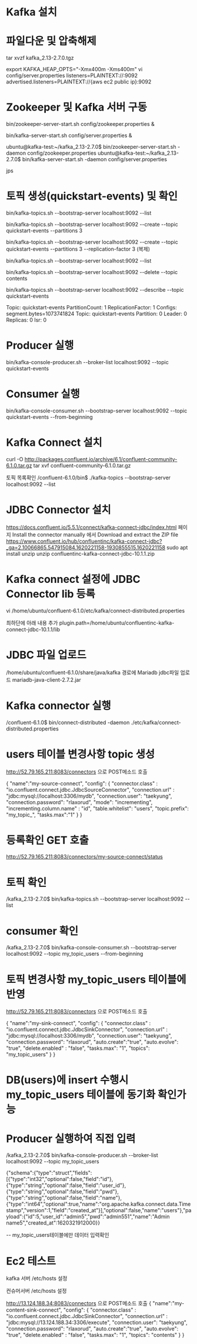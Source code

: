 
# Kafka 설치
# 파일다운 및 압축해제
 tar xvzf kafka_2.13-2.7.0.tgz

export KAFKA_HEAP_OPTS="-Xmx400m -Xms400m"
vi config/server.properties
listeners=PLAINTEXT://:9092
advertised.listeners=PLAINTEXT://{aws ec2 public ip}:9092

# Zookeeper 및 Kafka 서버 구동
bin/zookeeper-server-start.sh config/zookeeper.properties &

bin/kafka-server-start.sh config/server.properties &

ubuntu@kafka-test:~/kafka_2.13-2.7.0$ bin/zookeeper-server-start.sh -daemon config/zookeeper.properties
ubuntu@kafka-test:~/kafka_2.13-2.7.0$ bin/kafka-server-start.sh -daemon config/server.properties


jps

# 토픽 생성(quickstart-events) 및 확인
bin/kafka-topics.sh --bootstrap-server localhost:9092 --list

bin/kafka-topics.sh --bootstrap-server localhost:9092 --create --topic quickstart-events --partitions 3

bin/kafka-topics.sh --bootstrap-server localhost:9092 --create --topic quickstart-events --partitions 3 --replication-factor 3  (복제)

bin/kafka-topics.sh --bootstrap-server localhost:9092 --list

bin/kafka-topics.sh --bootstrap-server localhost:9092 --delete --topic contents

bin/kafka-topics.sh --bootstrap-server localhost:9092 --describe --topic quickstart-events



Topic: quickstart-events        PartitionCount: 1       ReplicationFactor: 1    Configs: segment.bytes=1073741824
        Topic: quickstart-events        Partition: 0    Leader: 0       Replicas: 0     Isr: 0

# Producer 실행
bin/kafka-console-producer.sh --broker-list localhost:9092 --topic quickstart-events

# Consumer 실행
bin/kafka-console-consumer.sh --bootstrap-server localhost:9092 --topic quickstart-events --from-beginning



# Kafka Connect 설치
curl -O http://packages.confluent.io/archive/6.1/confluent-community-6.1.0.tar.gz
tar xvf confluent-community-6.1.0.tar.gz

토픽 목록확인
/confluent-6.1.0/bin$ ./kafka-topics --bootstrap-server localhost:9092 --list

# JDBC Connector 설치
https://docs.confluent.io/5.5.1/connect/kafka-connect-jdbc/index.html 페이지 Install the connector manually 에서 Download and extract the ZIP file
https://www.confluent.io/hub/confluentinc/kafka-connect-jdbc?_ga=2.10066865.547915084.1620221158-1930855515.1620221158
sudo apt install unzip
unzip confluentinc-kafka-connect-jdbc-10.1.1.zip

# Kafka connect 설정에 JDBC Connector lib 등록
vi /home/ubuntu/confluent-6.1.0/etc/kafka/connect-distributed.properties

최하단에 아래 내용 추가
plugin.path=/home/ubuntu/confluentinc-kafka-connect-jdbc-10.1.1/lib

# JDBC 파일 업로드
/home/ubuntu/confluent-6.1.0/share/java/kafka 경로에 Mariadb jdbc파일 업로드
mariadb-java-client-2.7.2.jar


# Kafka connector 실행
/confluent-6.1.0$ bin/connect-distributed -daemon ./etc/kafka/connect-distributed.properties


# users 테이블 변경사항 topic 생성
http://52.79.165.211:8083/connectors 으로 POST메소드 호출

{
    "name":"my-source-connect",
    "config": {
        "connector.class" : "io.confluent.connect.jdbc.JdbcSourceConnector",
        "connection.url" : "jdbc:mysql://localhost:3306/mydb",
        "connection.user": "taekyung",
        "connection.password": "rlaxorud",
        "mode": "incrementing",
        "incrementing.column.name" : "id",
        "table.whitelist": "users",
        "topic.prefix": "my_topic_",
        "tasks.max":"1"
    }
}


# 등록확인 GET 호출
http://52.79.165.211:8083/connectors/my-source-connect/status

# 토픽 확인
/kafka_2.13-2.7.0$ bin/kafka-topics.sh --bootstrap-server localhost:9092 --list

# consumer 확인
/kafka_2.13-2.7.0$ bin/kafka-console-consumer.sh --bootstrap-server localhost:9092 --topic my_topic_users --from-beginning



# 토픽 변경사항 my_topic_users 테이블에 반영
http://52.79.165.211:8083/connectors 으로 POST메소드 호출

{
    "name":"my-sink-connect",
    "config": {
        "connector.class" : "io.confluent.connect.jdbc.JdbcSinkConnector",
        "connection.url" : "jdbc:mysql://localhost:3306/mydb",
        "connection.user": "taekyung",
        "connection.password": "rlaxorud",
        "auto.create":"true",
        "auto.evolve": "true",
        "delete.enabled" : "false",
        "tasks.max": "1",
        "topics": "my_topic_users"
    }
}

# DB(users)에 insert 수행시 my_topic_users 테이블에 동기화 확인가능


# Producer 실행하여 직접 입력
/kafka_2.13-2.7.0$ bin/kafka-console-producer.sh --broker-list localhost:9092 --topic my_topic_users

{"schema":{"type":"struct","fields":[{"type":"int32","optional":false,"field":"id"},{"type":"string","optional":false,"field":"user_id"},{"type":"string","optional":false,"field":"pwd"},{"type":"string","optional":false,"field":"name"},{"type":"int64","optional":true,"name":"org.apache.kafka.connect.data.Timestamp","version":1,"field":"created_at"}],"optional":false,"name":"users"},"payload":{"id":5,"user_id":"admin5","pwd":"admin551","name":"Admin name5","created_at":1620321912000}}

-- my_topic_users테이블에만 데이터 입력확인



# Ec2 테스트
kafka 서버 /etc/hosts 설정 

컨슈머서버 /etc/hosts 설정


http://13.124.188.34:8083/connectors 으로 POST메소드 호출
{
    "name":"my-content-sink-connect",
    "config": {
        "connector.class" : "io.confluent.connect.jdbc.JdbcSinkConnector",
        "connection.url" : "jdbc:mysql://13.124.188.34:3306/execute",
        "connection.user": "taekyung",
        "connection.password": "rlaxorud",
        "auto.create":"true",
        "auto.evolve": "true",
        "delete.enabled" : "false",
        "tasks.max": "1",
        "topics": "contents"
    }
}